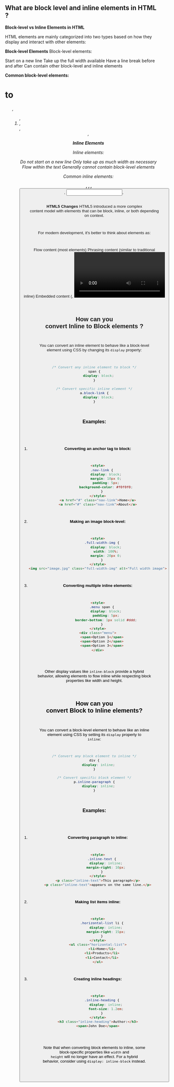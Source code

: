 ## What are block level and inline elements in HTML ?

**Block-level vs Inline Elements in HTML**

HTML elements are mainly categorized into two types based on how they display and interact with other elements:

**Block-level Elements**
Block-level elements:

Start on a new line
Take up the full width available
Have a line break before and after
Can contain other block-level and inline elements

**Common block-level elements:**

<div>
<h1> to <h6>
<p>
<ul>, <ol>, <li>
<section>, <article>, <header>, <footer>
<form>


**Inline Elements**

Inline elements:

Do not start on a new line
Only take up as much width as necessary
Flow within the text
Generally cannot contain block-level elements

Common inline elements:

<span>
<a>
<img>
<strong>, <em>, <b>, <i>
<code>
<button>, <input>, <label>

**HTML5 Changes**
HTML5 introduced a more complex content model with elements that can be block, inline, or both depending on context. 

For modern development, it's better to think about elements as:

Flow content (most elements)
Phrasing content (similar to traditional inline)
Embedded content (<img>, <video>, etc.)
Interactive content (elements users interact with)
When styling with CSS, you can change display behavior using the display property.



## How can you convert Inline to Block elements ?

You can convert an inline element to behave like a block-level element using CSS by changing its `display` property:

```css
/* Convert any inline element to block */
span {
    display: block;
}

/* Convert specific inline element */
a.block-link {
    display: block;
}
```

### Examples:

1. **Converting an anchor tag to block:**
     ```html
     <style>
         .nav-link {
             display: block;
             margin: 10px 0;
             padding: 5px;
             background-color: #f0f0f0;
         }
     </style>
     <a href="#" class="nav-link">Home</a>
     <a href="#" class="nav-link">About</a>
     ```

2. **Making an image block-level:**
     ```html
     <style>
         .full-width-img {
             display: block;
             width: 100%;
             margin: 20px 0;
         }
     </style>
     <img src="image.jpg" class="full-width-img" alt="Full width image">
     ```

3. **Converting multiple inline elements:**
     ```html
     <style>
         .menu span {
             display: block;
             padding: 5px;
             border-bottom: 1px solid #ddd;
         }
     </style>
     <div class="menu">
         <span>Option 1</span>
         <span>Option 2</span>
         <span>Option 3</span>
     </div>
     ```

Other display values like `inline-block` provide a hybrid behavior, allowing elements to flow inline while respecting block properties like width and height.


## How can you convert Block to Inline elements?

You can convert a block-level element to behave like an inline element using CSS by setting its `display` property to `inline`:

```css
/* Convert any block element to inline */
div {
    display: inline;
}

/* Convert specific block element */
p.inline-paragraph {
    display: inline;
}
```

### Examples:

1. **Converting paragraph to inline:**
   ```html
   <style>
       .inline-text {
           display: inline;
           margin-right: 10px;
       }
   </style>
   <p class="inline-text">This paragraph</p>
   <p class="inline-text">appears on the same line.</p>
   ```

2. **Making list items inline:**
   ```html
   <style>
       .horizontal-list li {
           display: inline;
           margin-right: 15px;
       }
   </style>
   <ul class="horizontal-list">
       <li>Home</li>
       <li>Products</li>
       <li>Contact</li>
   </ul>
   ```

3. **Creating inline headings:**
   ```html
   <style>
       .inline-heading {
           display: inline;
           font-size: 1.2em;
       }
   </style>
   <h3 class="inline-heading">Author:</h3>
   <span>John Doe</span>
   ```

Note that when converting block elements to inline, some block-specific properties like `width` and `height` will no longer have an effect. For a hybrid behavior, consider using `display: inline-block` instead.